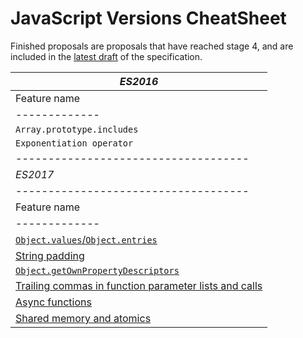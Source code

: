 # JavaScript Versions CheatSheet

Finished proposals are proposals that have reached stage 4, and are included in the [latest draft](https://tc39.github.io/ecma262/) of the specification.


|*ES2016*|
|------------------------------------|
|Feature name | Definition & Example |
|-------------|----------------------|
| `Array.prototype.includes` ||
|  `Exponentiation operator` ||
|------------------------------------|  
|*ES2017*|                                                                              |
|------------------------------------|
|Feature name | Definition & Example |
|-------------|----------------------|
| [`Object.values`/`Object.entries`](http://exploringjs.com/es2016-es2017/ch_object-entries-object-values.html)      | 
| [String padding](http://exploringjs.com/es2016-es2017/ch_string-padding.html)                                      | 
| [`Object.getOwnPropertyDescriptors`](https://github.com/ljharb/proposal-object-getownpropertydescriptors)          | 
| [Trailing commas in function parameter lists and calls](https://github.com/tc39/proposal-trailing-function-commas) | 
| [Async functions](https://github.com/tc39/ecmascript-asyncawait)                                                   | 
| [Shared memory and atomics](https://github.com/tc39/ecmascript_sharedmem)                                          | 


